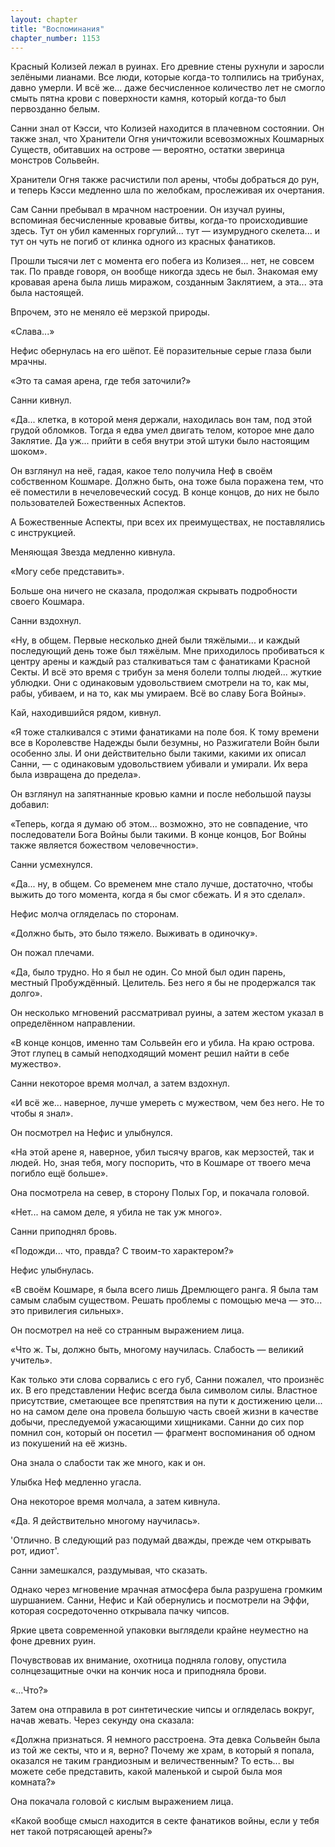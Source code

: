 ```yaml
---
layout: chapter
title: "Воспоминания"
chapter_number: 1153
---
```


Красный Колизей лежал в руинах. Его древние стены рухнули и заросли зелёными лианами. Все люди, которые когда-то толпились на трибунах, давно умерли. И всё же... даже бесчисленное количество лет не смогло смыть пятна крови с поверхности камня, который когда-то был первозданно белым.

Санни знал от Кэсси, что Колизей находится в плачевном состоянии. Он также знал, что Хранители Огня уничтожили всевозможных Кошмарных Существ, обитавших на острове — вероятно, остатки зверинца монстров Сольвейн.

Хранители Огня также расчистили пол арены, чтобы добраться до рун, и теперь Кэсси медленно шла по желобкам, прослеживая их очертания.

Сам Санни пребывал в мрачном настроении. Он изучал руины, вспоминая бесчисленные кровавые битвы, когда-то происходившие здесь. Тут он убил каменных горгулий... тут — изумрудного скелета... и тут он чуть не погиб от клинка одного из красных фанатиков.

Прошли тысячи лет с момента его побега из Колизея... нет, не совсем так. По правде говоря, он вообще никогда здесь не был. Знакомая ему кровавая арена была лишь миражом, созданным Заклятием, а эта... эта была настоящей.

Впрочем, это не меняло её мерзкой природы.

«Слава...»

Нефис обернулась на его шёпот. Её поразительные серые глаза были мрачны.

«Это та самая арена, где тебя заточили?»

Санни кивнул.

«Да... клетка, в которой меня держали, находилась вон там, под этой грудой обломков. Тогда я едва умел двигать телом, которое мне дало Заклятие. Да уж... прийти в себя внутри этой штуки было настоящим шоком».

Он взглянул на неё, гадая, какое тело получила Неф в своём собственном Кошмаре. Должно быть, она тоже была поражена тем, что её поместили в нечеловеческий сосуд. В конце концов, до них не было пользователей Божественных Аспектов.

А Божественные Аспекты, при всех их преимуществах, не поставлялись с инструкцией.

Меняющая Звезда медленно кивнула.

«Могу себе представить».

Больше она ничего не сказала, продолжая скрывать подробности своего Кошмара.

Санни вздохнул.

«Ну, в общем. Первые несколько дней были тяжёлыми... и каждый последующий день тоже был тяжёлым. Мне приходилось пробиваться к центру арены и каждый раз сталкиваться там с фанатиками Красной Секты. И всё это время с трибун за меня болели толпы людей... жуткие ублюдки. Они с одинаковым удовольствием смотрели на то, как мы, рабы, убиваем, и на то, как мы умираем. Всё во славу Бога Войны».

Кай, находившийся рядом, кивнул.

«Я тоже сталкивался с этими фанатиками на поле боя. К тому времени все в Королевстве Надежды были безумны, но Разжигатели Войн были особенно злы. И они действительно были такими, какими их описал Санни, — с одинаковым удовольствием убивали и умирали. Их вера была извращена до предела».

Он взглянул на запятнанные кровью камни и после небольшой паузы добавил:

«Теперь, когда я думаю об этом... возможно, это не совпадение, что последователи Бога Войны были такими. В конце концов, Бог Войны также является божеством человечности».

Санни усмехнулся.

«Да... ну, в общем. Со временем мне стало лучше, достаточно, чтобы выжить до того момента, когда я бы смог сбежать. И я это сделал».

Нефис молча огляделась по сторонам.

«Должно быть, это было тяжело. Выживать в одиночку».

Он пожал плечами.

«Да, было трудно. Но я был не один. Со мной был один парень, местный Пробуждённый. Целитель. Без него я бы не продержался так долго».

Он несколько мгновений рассматривал руины, а затем жестом указал в определённом направлении.

«В конце концов, именно там Сольвейн его и убила. На краю острова. Этот глупец в самый неподходящий момент решил найти в себе мужество».

Санни некоторое время молчал, а затем вздохнул.

«И всё же... наверное, лучше умереть с мужеством, чем без него. Не то чтобы я знал».

Он посмотрел на Нефис и улыбнулся.

«На этой арене я, наверное, убил тысячу врагов, как мерзостей, так и людей. Но, зная тебя, могу поспорить, что в Кошмаре от твоего меча погибло ещё больше».

Она посмотрела на север, в сторону Полых Гор, и покачала головой.

«Нет... на самом деле, я убила не так уж много».

Санни приподнял бровь.

«Подожди... что, правда? С твоим-то характером?»

Нефис улыбнулась.

«В своём Кошмаре, я была всего лишь Дремлющего ранга. Я была там самым слабым существом. Решать проблемы с помощью меча — это... это привилегия сильных».

Он посмотрел на неё со странным выражением лица.

«Что ж. Ты, должно быть, многому научилась. Слабость — великий учитель».

Как только эти слова сорвались с его губ, Санни пожалел, что произнёс их. В его представлении Нефис всегда была символом силы. Властное присутствие, сметающее все препятствия на пути к достижению цели... но на самом деле она провела большую часть своей жизни в качестве добычи, преследуемой ужасающими хищниками. Санни до сих пор помнил сон, который он посетил — фрагмент воспоминания об одном из покушений на её жизнь.

Она знала о слабости так же много, как и он.

Улыбка Неф медленно угасла.

Она некоторое время молчала, а затем кивнула.

«Да. Я действительно многому научилась».

'Отлично. В следующий раз подумай дважды, прежде чем открывать рот, идиот'.

Санни замешкался, раздумывая, что сказать.

Однако через мгновение мрачная атмосфера была разрушена громким шуршанием. Санни, Нефис и Кай обернулись и посмотрели на Эффи, которая сосредоточенно открывала пачку чипсов.

Яркие цвета современной упаковки выглядели крайне неуместно на фоне древних руин.

Почувствовав их внимание, охотница подняла голову, опустила солнцезащитные очки на кончик носа и приподняла брови.

«...Что?»

Затем она отправила в рот синтетические чипсы и огляделась вокруг, начав жевать. Через секунду она сказала:

«Должна признаться. Я немного расстроена. Эта девка Сольвейн была из той же секты, что и я, верно? Почему же храм, в который я попала, оказался не таким грандиозным и величественным? То есть... вы можете себе представить, какой маленькой и сырой была моя комната?»

Она покачала головой с кислым выражением лица.

«Какой вообще смысл находится в секте фанатиков войны, если у тебя нет такой потрясающей арены?»